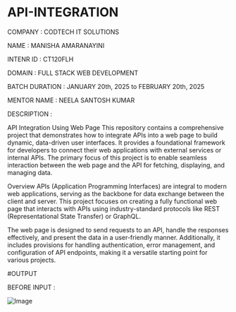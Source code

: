 # API-INTEGRATION

COMPANY : CODTECH IT SOLUTIONS

NAME : MANISHA AMARANAYINI

INTENR ID : CT120FLH

DOMAIN : FULL STACK WEB DEVELOPMENT

BATCH DURATION : JANUARY 20th, 2025 to FEBRUARY 20th, 2025

MENTOR NAME : NEELA SANTOSH KUMAR

DESCRIPTION :

API Integration Using Web Page This repository contains a comprehensive project that demonstrates how to integrate APIs into a web page to build dynamic, data-driven user interfaces. It provides a foundational framework for developers to connect their web applications with external services or internal APIs. The primary focus of this project is to enable seamless interaction between the web page and the API for fetching, displaying, and managing data.

Overview APIs (Application Programming Interfaces) are integral to modern web applications, serving as the backbone for data exchange between the client and server. This project focuses on creating a fully functional web page that interacts with APIs using industry-standard protocols like REST (Representational State Transfer) or GraphQL.

The web page is designed to send requests to an API, handle the responses effectively, and present the data in a user-friendly manner. Additionally, it includes provisions for handling authentication, error management, and configuration of API endpoints, making it a versatile starting point for various projects.

#OUTPUT

BEFORE INPUT :

![Image](https://github.com/user-attachments/assets/f6521099-c5b0-4913-9fda-5645343f058c)
